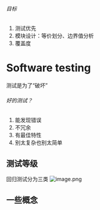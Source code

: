 ###### 目标
1. 测试优先
2. 模块设计：等价划分、边界值分析
3. 覆盖度
# Software testing
测试是为了“破坏”
###### 好的测试？
1. 能发现错误
2. 不冗余
3. 有最佳特性
4. 别太复杂也别太简单
## 测试等级
回归测试分为三类
![image.png](https://s2.loli.net/2024/05/25/bOkzoa51PhlgEtR.png)
## 一些概念